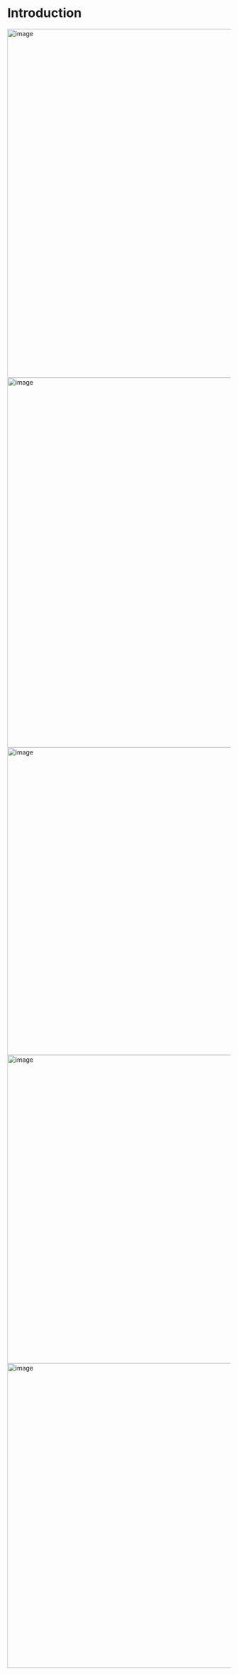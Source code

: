# Introduction
<img width="786" alt="image" src="https://user-images.githubusercontent.com/75510135/125454617-f54c0dc6-4c3e-4ca1-8010-88b637a925f4.png">

<img width="834" alt="image" src="https://user-images.githubusercontent.com/75510135/125454682-736e61fe-e79f-4dd7-a950-0de6917cacc6.png">

<img width="693" alt="image" src="https://user-images.githubusercontent.com/75510135/125455014-928ee736-a5dd-4385-a949-c590b3779c7a.png">

<img width="695" alt="image" src="https://user-images.githubusercontent.com/75510135/125455159-a6238e19-1e82-44a7-aaa1-9a36231ebe21.png">

<img width="687" alt="image" src="https://user-images.githubusercontent.com/75510135/125455320-aa8478bb-1fcb-435d-9522-ecb5a0913235.png">

